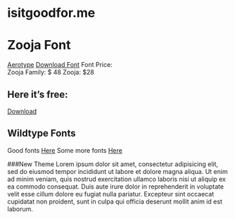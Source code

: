 # isitgoodfor.me

# Zooja Font
[Aerotype](www.aerotype.com)
[Download Font](http://www.aerotype.com/zooja_family.htm)
Font Price:   
Zooja Family: $ 48
Zooja: $28

## Here it’s free:
[Download](http://www.freeforfonts.com/zooja-script-font-free-download)

## Wildtype Fonts
Good fonts [Here](http://wildtype.design/)
Some more fonts [Here](https://gumroad.com/collections/typography)

###New Theme
Lorem ipsum dolor sit amet, consectetur adipisicing elit, sed do eiusmod tempor incididunt ut labore et dolore magna aliqua. Ut enim ad minim veniam, quis nostrud exercitation ullamco laboris nisi ut aliquip ex ea commodo consequat. Duis aute irure dolor in reprehenderit in voluptate velit esse cillum dolore eu fugiat nulla pariatur. Excepteur sint occaecat cupidatat non proident, sunt in culpa qui officia deserunt mollit anim id est laborum.
